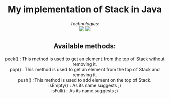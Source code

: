 <h1 align='center'>My implementation of Stack in Java </h1>
<h6 align='center'>Technologies: <br>
<img src="https://img.shields.io/badge/Java-ED8B00?style=plastic&logo=java&logoColor=white">
<img src="https://badges.pufler.dev/visits/JaneckN/stack">
</h6>


<h2 align='center'>Available methods:
</h2>
<div align="center">
      peek() : This method is used to get an element from the top of Stack without removing it.<br>
    pop() : This method is used to get an element from the top of Stack and removing it.<br>
   push() :This method is used to add element on the top of Stack.<br>
    isEmpty() : As its name suggests ;)<br>
    isFull() : As its name suggests ;)<br>

</div>
